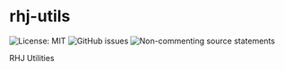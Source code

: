 # rhj-utils

![License: MIT](https://img.shields.io/badge/License-MIT-green.svg)
![GitHub issues](https://img.shields.io/github/issues/rhjoerg/rhj-utils?label=Issues)
![Non-commenting source statements](https://img.shields.io/endpoint?url=https://rhjoerg.github.io/ncss/rhj-utils-ncss.json)

RHJ Utilities
